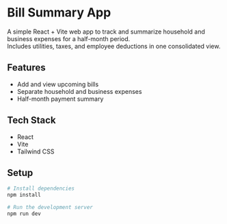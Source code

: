 # Bill Summary App

A simple React + Vite web app to track and summarize household and business expenses for a half-month period.  
Includes utilities, taxes, and employee deductions in one consolidated view.

## Features
- Add and view upcoming bills
- Separate household and business expenses
- Half-month payment summary

## Tech Stack
- React
- Vite
- Tailwind CSS

## Setup
```bash
# Install dependencies
npm install

# Run the development server
npm run dev
